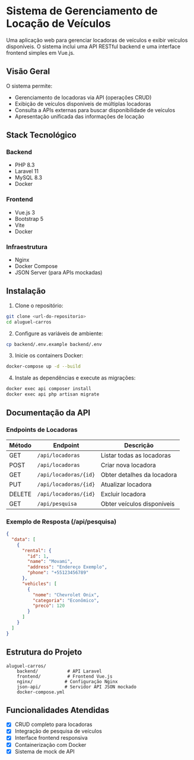# Sistema de Gerenciamento de Locação de Veículos

Uma aplicação web para gerenciar locadoras de veículos e exibir veículos disponíveis. O sistema inclui uma API RESTful backend e uma interface frontend simples em Vue.js.

## Visão Geral

O sistema permite:
- Gerenciamento de locadoras via API (operações CRUD)
- Exibição de veículos disponíveis de múltiplas locadoras
- Consulta a APIs externas para buscar disponibilidade de veículos
- Apresentação unificada das informações de locação

## Stack Tecnológico

### Backend
- PHP 8.3
- Laravel 11
- MySQL 8.3
- Docker

### Frontend
- Vue.js 3
- Bootstrap 5
- Vite
- Docker

### Infraestrutura
- Nginx
- Docker Compose
- JSON Server (para APIs mockadas)

## Instalação

1. Clone o repositório:
```bash
git clone <url-do-repositorio>
cd aluguel-carros
```

2. Configure as variáveis de ambiente:

```bash
cp backend/.env.example backend/.env
```
3. Inicie os containers Docker:
```bash
docker-compose up -d --build
```

4. Instale as dependências e execute as migrações:

```bash
docker exec api composer install
docker exec api php artisan migrate
```

## Documentação da API

### Endpoints de Locadoras

| Método | Endpoint              | Descrição                 |
|--------|-----------------------|---------------------------|
| GET    | `/api/locadoras`      | Listar todas as locadoras |
| POST   | `/api/locadoras`      | Criar nova locadora |
| GET    | `/api/locadoras/{id}` | Obter detalhes da locadora |
| PUT    | `/api/locadoras/{id}` | Atualizar locadora |
| DELETE | `/api/locadoras/{id}` | Excluir locadora |
| GET    | `/api/pesquisa`       | Obter veículos disponíveis |

### Exemplo de Resposta (/api/pesquisa)
```json
{
  "data": [
    {
      "rental": {
        "id": 1,
        "name": "Movami",
        "address": "Endereço Exemplo",
        "phone": "+55123456789"
      },
      "vehicles": [
        {
          "nome": "Chevrolet Onix",
          "categoria": "Econômico",
          "preco": 120
        }
      ]
    }
  ]
}
```

## Estrutura do Projeto

```
aluguel-carros/
    backend/           # API Laravel
    frontend/          # Frontend Vue.js
    nginx/            # Configuração Nginx
    json-api/         # Servidor API JSON mockado
    docker-compose.yml
```

## Funcionalidades Atendidas

- [x] CRUD completo para locadoras
- [x] Integração de pesquisa de veículos
- [x] Interface frontend responsiva
- [x] Containerização com Docker
- [x] Sistema de mock de API
